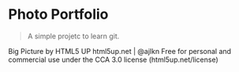 # Photo Portfolio

> A simple projetc to learn git.

Big Picture by HTML5 UP
html5up.net | @ajlkn
Free for personal and commercial use under the CCA 3.0 license (html5up.net/license)

